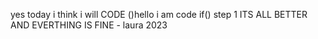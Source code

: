 
yes today i think i will CODE
()hello i am code if() step 1
ITS ALL BETTER AND EVERTHING IS FINE - laura 2023